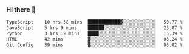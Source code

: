 ### Hi there 🌱
<!--START_SECTION:waka-->

```txt
TypeScript    10 hrs 58 mins  ████████████▓░░░░░░░░░░░░   50.77 %
JavaScript    5 hrs 9 mins    ██████░░░░░░░░░░░░░░░░░░░   23.87 %
Python        3 hrs 19 mins   ████░░░░░░░░░░░░░░░░░░░░░   15.39 %
HTML          42 mins         ▓░░░░░░░░░░░░░░░░░░░░░░░░   03.24 %
Git Config    39 mins         ▓░░░░░░░░░░░░░░░░░░░░░░░░   03.02 %
```

<!--END_SECTION:waka-->
<!--
**Dieg0raf/Dieg0raf** is a ✨ _special_ ✨ repository because its `README.md` (this file) appears on your GitHub profile.

Here are some ideas to get you started:

- 🔭 I’m currently working on ...
- 🌱 I’m currently learning ...
- 👯 I’m looking to collaborate on ...
- 🤔 I’m looking for help with ...
- 💬 Ask me about ...
- 📫 How to reach me: ...
- 😄 Pronouns: ...
- ⚡ Fun fact: ...
-->

